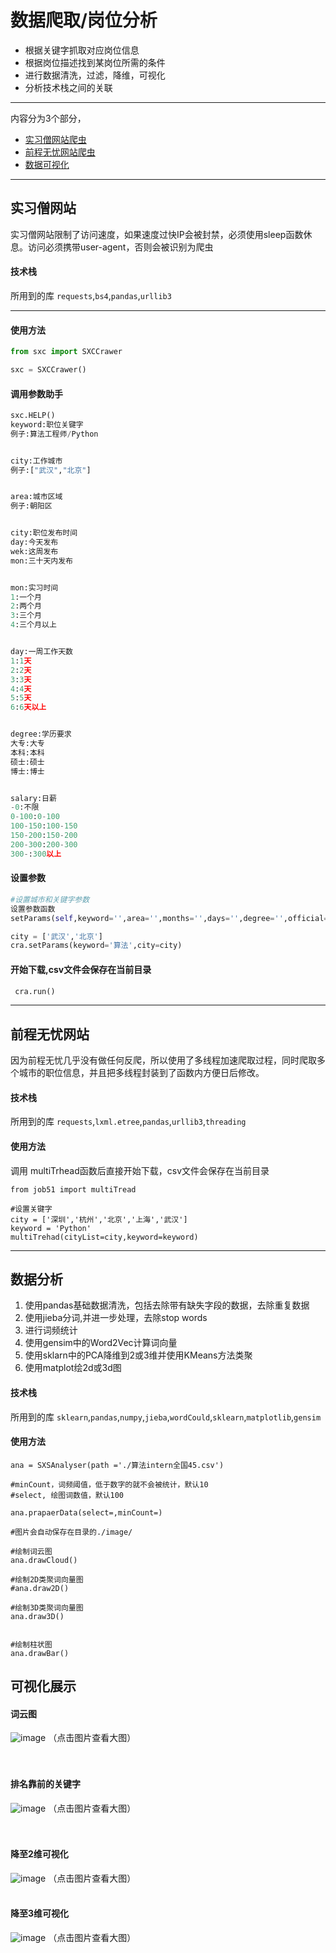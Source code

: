 # 数据爬取/岗位分析
* 根据关键字抓取对应岗位信息  
* 根据岗位描述找到某岗位所需的条件  
* 进行数据清洗，过滤，降维，可视化  
* 分析技术栈之间的关联  
**** 
内容分为3个部分，

* [实习僧网站爬虫](#实习僧网站)
* [前程无忧网站爬虫](#前程无忧网站)
* [数据可视化](#数据分析)
****  
## 实习僧网站
实习僧网站限制了访问速度，如果速度过快IP会被封禁，必须使用sleep函数休息。访问必须携带user-agent，否则会被识别为爬虫

#### 技术栈
所用到的库
`requests`,`bs4`,`pandas`,`urllib3`

****  
#### 使用方法
```python
from sxc import SXCCrawer  

sxc = SXCCrawer()
```

#### 调用参数助手
```python
sxc.HELP()
keyword:职位关键字
例子:算法工程师/Python


city:工作城市
例子:["武汉","北京"]


area:城市区域
例子:朝阳区


city:职位发布时间
day:今天发布
wek:这周发布
mon:三十天内发布


mon:实习时间
1:一个月
2:两个月
3:三个月
4:三个月以上


day:一周工作天数
1:1天
2:2天
3:3天
4:4天
5:5天
6:6天以上


degree:学历要求
大专:大专
本科:本科
硕士:硕士
博士:博士


salary:日薪
-0:不限
0-100:0-100
100-150:100-150
150-200:150-200
200-300:200-300
300-:300以上

```
#### 设置参数
```python
#设置城市和关键字参数
设置参数函数
setParams(self,keyword='',area='',months='',days='',degree='',official='',salary='-0',publishTime='',city='')

city = ['武汉','北京']
cra.setParams(keyword='算法',city=city)
```
#### 开始下载,csv文件会保存在当前目录
```python
 cra.run()
```

****  
## 前程无忧网站
因为前程无忧几乎没有做任何反爬，所以使用了多线程加速爬取过程，同时爬取多个城市的职位信息，并且把多线程封装到了函数内方便日后修改。

#### 技术栈
所用到的库
`requests`,`lxml.etree`,`pandas`,`urllib3`,`threading`

#### 使用方法
调用 multiTrhead函数后直接开始下载，csv文件会保存在当前目录
```
from job51 import multiTread

#设置关键字
city = ['深圳','杭州','北京','上海','武汉']
keyword = 'Python'
multiTrehad(cityList=city,keyword=keyword)

```

****  
## 数据分析
1. 使用pandas基础数据清洗，包括去除带有缺失字段的数据，去除重复数据
2. 使用jieba分词,并进一步处理，去除stop words
3. 进行词频统计
4. 使用gensim中的Word2Vec计算词向量
5. 使用sklarn中的PCA降维到2或3维并使用KMeans方法类聚
6. 使用matplot绘2d或3d图  

#### 技术栈
所用到的库
`sklearn`,`pandas`,`numpy`,`jieba`,`wordCould`,`sklearn`,`matplotlib`,`gensim`

#### 使用方法
```
ana = SXSAnalyser(path ='./算法intern全国45.csv')

#minCount，词频阈值，低于数字的就不会被统计，默认10
#select, 绘图词数值，默认100

ana.prapaerData(select=,minCount=)

#图片会自动保存在目录的./image/

#绘制词云图
ana.drawCloud()

#绘制2D类聚词向量图
#ana.draw2D()

#绘制3D类聚词向量图
ana.draw3D()


#绘制柱状图
ana.drawBar()
```

## 可视化展示

#### 词云图
![image](https://github.com/prefect12/jobFinder/blob/master/image/%E7%AE%97%E6%B3%95intern%E5%85%A8%E5%9B%BD45wordCloud.jpg)
（点击图片查看大图）<br>
<br>
<br>


#### 排名靠前的关键字
![image](https://github.com/prefect12/jobFinder/blob/master/image/%E7%AE%97%E6%B3%95intern%E5%85%A8%E5%9B%BD45BarChart.jpg)
（点击图片查看大图）<br>
<br>
<br>


#### 降至2维可视化
![image](https://github.com/prefect12/jobFinder/blob/master/image/%E7%AE%97%E6%B3%95intern%E5%85%A8%E5%9B%BD452D.jpg)
（点击图片查看大图）
<br>
<br>


#### 降至3维可视化
![image](https://github.com/prefect12/jobFinder/blob/master/image/%E7%AE%97%E6%B3%95intern%E5%85%A8%E5%9B%BD453D.png)
（点击图片查看大图）
